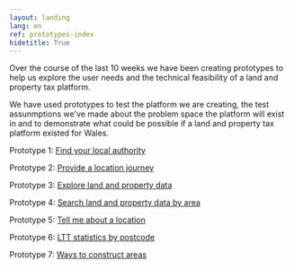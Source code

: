 ```yaml
---
layout: landing
lang: en
ref: prototypes-index
hidetitle: True
---
```


Over the course of the last 10 weeks we have been creating prototypes to help us explore the user needs and the technical feasibility of a land and property tax platform.

We have used prototypes to test the platform we are creating, the test assunmptions we've made about the problem space the platform will exist in and to demonstrate what could be possible if a land and property tax platform existed for Wales.

Prototype 1: [Find your local authority](/property-data-poc/en/prototypes/find-your-local-authority)

Prototype 2: [Provide a location journey](/property-data-poc/en/prototypes/provide-a-location-journey)

Prototype 3: [Explore land and property data](/property-data-poc/en/prototypes/explore-land-and-property-data)

Prototype 4: [Search land and property data by area](/property-data-poc/en/prototypes/search-land-and-property-data-by-area)

Prototype 5: [Tell me about a location](/property-data-poc/en/prototypes/tell-me-about-a-location)

Prototype 6: [LTT statistics by postcode](/property-data-poc/en/prototypes/ltt-statistics-by-postcode)

Prototype 7: [Ways to construct areas](/property-data-poc/en/prototypes/ways-to-construct-areas)